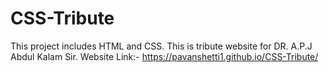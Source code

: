 # CSS-Tribute
This project includes HTML and CSS.
This is tribute website for DR. A.P.J Abdul Kalam Sir.
Website Link:- https://pavanshetti1.github.io/CSS-Tribute/

